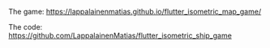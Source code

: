 The game:
https://lappalainenmatias.github.io/flutter_isometric_map_game/

The code:
https://github.com/LappalainenMatias/flutter_isometric_ship_game
